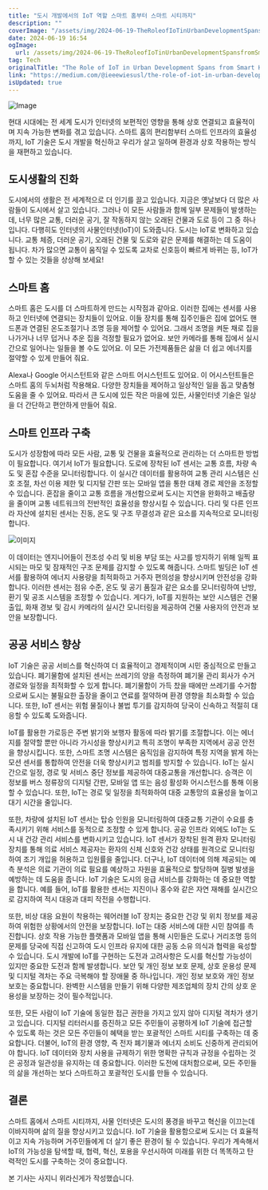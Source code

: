 ```yaml
---
title: "도시 개발에서의 IoT 역할 스마트 홈부터 스마트 시티까지"
description: ""
coverImage: "/assets/img/2024-06-19-TheRoleofIoTinUrbanDevelopmentSpansfromSmartHomestoSmartCities_0.png"
date: 2024-06-19 16:54
ogImage:
  url: /assets/img/2024-06-19-TheRoleofIoTinUrbanDevelopmentSpansfromSmartHomestoSmartCities_0.png
tag: Tech
originalTitle: "The Role of IoT in Urban Development Spans from Smart Homes to Smart Cities"
link: "https://medium.com/@ieeewiesusl/the-role-of-iot-in-urban-development-spans-from-smart-homes-to-smart-cities-573bab6917b0"
isUpdated: true
---
```


![Image](/assets/img/2024-06-19-TheRoleofIoTinUrbanDevelopmentSpansfromSmartHomestoSmartCities_0.png)

현대 시대에는 전 세계 도시가 인터넷의 보편적인 영향을 통해 상호 연결되고 효율적이며 지속 가능한 변화를 겪고 있습니다. 스마트 홈의 편리함부터 스마트 인프라의 효율성까지, IoT 기술은 도시 개발을 혁신하고 우리가 살고 일하며 환경과 상호 작용하는 방식을 재편하고 있습니다.

## 도시생활의 진화

도시에서의 생활은 전 세계적으로 더 인기를 끌고 있습니다. 지금은 옛날보다 더 많은 사람들이 도시에서 살고 있습니다. 그러나 이 모든 사람들과 함께 일부 문제들이 발생하는데, 너무 많은 교통, 더러운 공기, 잘 작동하지 않는 오래된 건물과 도로 등이 그 중 하나입니다. 다행히도 인터넷의 사물인터넷(IoT)이 도와줍니다. 도시는 IoT로 변화하고 있습니다. 교통 체증, 더러운 공기, 오래된 건물 및 도로와 같은 문제를 해결하는 데 도움이 됩니다. 차가 많으면 교통이 움직일 수 있도록 교차로 신호등이 빠르게 바뀌는 등, IoT가 할 수 있는 것들을 상상해 보세요!

<div class="content-ad"></div>

## 스마트 홈

스마트 홈은 도시를 더 스마트하게 만드는 시작점과 같아요. 이러한 집에는 센서를 사용하고 인터넷에 연결되는 장치들이 있어요. 이들 장치를 통해 집주인들은 집에 없어도 핸드폰과 연결된 온도조절기나 조명 등을 제어할 수 있어요. 그래서 조명을 켜둔 채로 집을 나가거나 너무 덥거나 추운 집을 걱정할 필요가 없어요. 보안 카메라를 통해 집에서 실시간으로 일어나는 일들을 볼 수도 있어요. 이 모든 가전제품들은 삶을 더 쉽고 에너지를 절약할 수 있게 만들어 줘요.

Alexa나 Google 어시스턴트와 같은 스마트 어시스턴트도 있어요. 이 어시스턴트들은 스마트 홈의 두뇌처럼 작용해요. 다양한 장치들을 제어하고 일상적인 일을 돕고 맞춤형 도움을 줄 수 있어요. 따라서 큰 도시에 있든 작은 마을에 있든, 사물인터넷 기술은 일상을 더 간단하고 편안하게 만들어 줘요.

## 스마트 인프라 구축

<div class="content-ad"></div>

도시가 성장함에 따라 모든 사람, 교통 및 건물을 효율적으로 관리하는 더 스마트한 방법이 필요합니다. 여기서 IoT가 필요합니다. 도로에 장착된 IoT 센서는 교통 흐름, 차량 속도 및 혼잡 수준을 모니터링합니다. 이 실시간 데이터를 활용하여 교통 관리 시스템은 신호 조절, 차선 이용 제한 및 디지털 간판 또는 모바일 앱을 통한 대체 경로 제안을 조정할 수 있습니다. 혼잡을 줄이고 교통 흐름을 개선함으로써 도시는 지연을 완화하고 배출량을 줄이며 교통 네트워크의 전반적인 효율성을 향상시킬 수 있습니다. 다리 및 다른 인프라 자산에 설치된 센서는 진동, 온도 및 구조 무결성과 같은 요소를 지속적으로 모니터링합니다.

![이미지](/assets/img/2024-06-19-TheRoleofIoTinUrbanDevelopmentSpansfromSmartHomestoSmartCities_1.png)

이 데이터는 엔지니어들이 전조성 수리 및 비용 부담 또는 사고를 방지하기 위해 일찍 표시되는 마모 및 잠재적인 구조 문제를 감지할 수 있도록 해줍니다. 스마트 빌딩은 IoT 센서를 활용하여 에너지 사용량을 최적화하고 거주자 편의성을 향상시키며 안전성을 강화합니다. 이러한 센서는 점유 수준, 온도 및 공기 품질과 같은 요소를 모니터링하여 난방, 환기 및 공조 시스템을 조정할 수 있습니다. 게다가, IoT를 지원하는 보안 시스템은 건물 출입, 화재 경보 및 감시 카메라의 실시간 모니터링을 제공하여 건물 사용자의 안전과 보안을 보장합니다.

## 공공 서비스 향상

<div class="content-ad"></div>

IoT 기술은 공공 서비스를 혁신하여 더 효율적이고 경제적이며 시민 중심적으로 만들고 있습니다. 폐기물함에 설치된 센서는 쓰레기의 양을 측정하여 폐기물 관리 회사가 수거 경로와 일정을 최적화할 수 있게 합니다. 폐기물함이 가득 찼을 때에만 쓰레기를 수거함으로써 도시는 불필요한 출장을 줄이고 연료를 절약하며 환경 영향을 최소화할 수 있습니다. 또한, IoT 센서는 위험 물질이나 불법 투기를 감지하여 당국이 신속하고 적절히 대응할 수 있도록 도와줍니다.

IoT를 활용한 가로등은 주변 밝기와 보행자 활동에 따라 밝기를 조절합니다. 이는 에너지를 절약할 뿐만 아니라 가시성을 향상시키고 특히 조명이 부족한 지역에서 공공 안전을 향상시킵니다. 또한, 스마트 조명 시스템은 움직임을 감지하여 특정 지역을 밝게 하는 모션 센서를 통합하여 안전을 더욱 향상시키고 범죄를 방지할 수 있습니다. IoT는 실시간으로 일정, 경로 및 서비스 중단 정보를 제공하여 대중교통을 개선합니다. 승객은 이 정보를 버스 정류장의 디지털 간판, 모바일 앱 또는 음성 활성화 어시스턴스를 통해 이용할 수 있습니다. 또한, IoT는 경로 및 일정을 최적화하여 대중 교통망의 효율성을 높이고 대기 시간을 줄입니다.

또한, 차량에 설치된 IoT 센서는 탑승 인원을 모니터링하여 대중교통 기관이 수요를 충족시키기 위해 서비스를 동적으로 조정할 수 있게 합니다. 공공 인프라 외에도 IoT는 도시 내 건강 관리 서비스를 변화시키고 있습니다. IoT 센서가 장착된 원격 환자 모니터링 장치를 통해 의료 서비스 제공자는 환자의 신체 신호와 건강 상태를 원격으로 모니터링하여 조기 개입을 허용하고 입원률을 줄입니다. 더구나, IoT 데이터에 의해 제공되는 예측 분석은 의료 기관이 의료 필요를 예상하고 자원을 효율적으로 할당하며 질병 발생을 예방하는 데 도움을 줍니다. IoT 기술은 도시의 응급 서비스를 강화하는 데 중요한 역할을 합니다. 예를 들어, IoT를 활용한 센서는 지진이나 홍수와 같은 자연 재해를 실시간으로 감지하여 적시 대응과 대피 작전을 수행합니다.

또한, 비상 대응 요원이 착용하는 웨어러블 IoT 장치는 중요한 건강 및 위치 정보를 제공하여 위험한 상황에서의 안전을 보장합니다. IoT는 대중 서비스에 대한 시민 참여를 촉진합니다. 상호 작용 가능한 플랫폼과 모바일 앱을 통해 시민들은 도로나 거리조명 등의 문제를 당국에 직접 신고하여 도시 인프라 유지에 대한 공동 소유 의식과 협력을 육성할 수 있습니다. 도시 개발에 IoT를 구현하는 도전과 고려사항은 도시를 혁신할 가능성이 있지만 중요한 도전과 함께 발생합니다. 보안 및 개인 정보 보호 문제, 상호 운용성 문제 및 디지털 격차는 주요 극복해야 할 장애물 중 하나입니다. 개인 정보 보호와 개인 정보 보호는 중요합니다. 완벽한 시스템을 만들기 위해 다양한 제조업체의 장치 간의 상호 운용성을 보장하는 것이 필수적입니다.

<div class="content-ad"></div>

또한, 모든 사람이 IoT 기술에 동일한 접근 권한을 가지고 있지 않아 디지털 격차가 생기고 있습니다. 디지털 리터러시를 증진하고 모든 주민들이 공평하게 IoT 기술에 접근할 수 있도록 하는 것은 모든 주민들이 혜택을 받는 포괄적인 스마트 시티를 구축하는 데 중요합니다. 더불어, IoT의 환경 영향, 즉 전자 폐기물과 에너지 소비도 신중하게 관리되어야 합니다. IoT 데이터와 장치 사용을 규제하기 위한 명확한 규칙과 규정을 수립하는 것은 공정과 일관성을 유지하는 데 중요합니다. 이러한 도전에 대처함으로써, 모든 주민들의 삶을 개선하는 보다 스마트하고 포괄적인 도시를 만들 수 있습니다.

## 결론

스마트 홈에서 스마트 시티까지, 사물 인터넷은 도시의 풍경을 바꾸고 혁신을 이끄는데 이바지하며 삶의 질을 향상시키고 있습니다. IoT 기술을 활용함으로써 도시는 더 효율적이고 지속 가능하며 거주민들에게 더 살기 좋은 환경이 될 수 있습니다. 우리가 계속해서 IoT의 가능성을 탐색할 때, 협력, 혁신, 포용을 우선시하여 미래를 위한 더 똑똑하고 탄력적인 도시를 구축하는 것이 중요합니다.

본 기사는 사지니 위라신게가 작성했습니다.
